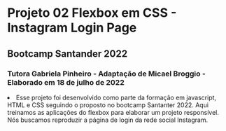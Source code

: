 # Projeto 02 Flexbox em CSS - Instagram Login Page

## Bootcamp Santander 2022

### Tutora Gabriela Pinheiro - Adaptação de Micael Broggio - Elaborado em 18 de julho de 2022

<li>Esse projeto foi desenvolvido como parte da formação em javascript, HTML e CSS seguindo o proposto no bootcamp Santanter 2022. Aqui treinamos as aplicações do flexbox para elaborar um projeto responsível. Nós buscamos reproduzir a página de login da rede social Instagram.</li>
